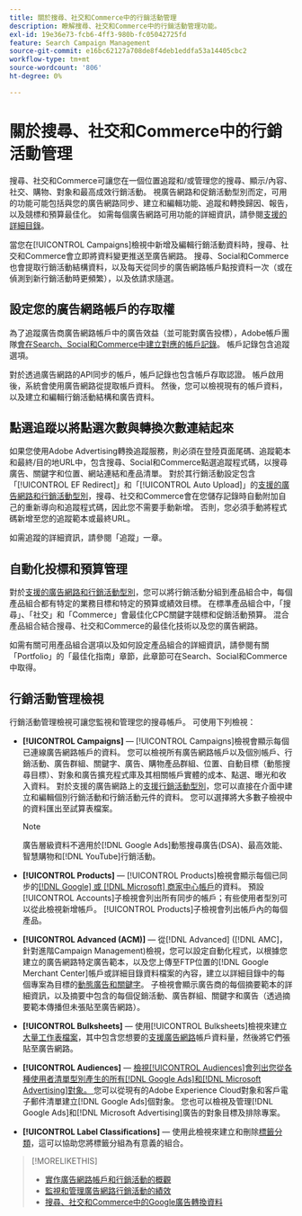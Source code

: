 ```yaml
---
title: 關於搜尋、社交和Commerce中的行銷活動管理
description: 瞭解搜尋、社交和Commerce中的行銷活動管理功能。
exl-id: 19e36e73-fcb6-4ff3-980b-fc05042725fd
feature: Search Campaign Management
source-git-commit: e16bc62127a708de8f4deb1eddfa53a14405cbc2
workflow-type: tm+mt
source-wordcount: '806'
ht-degree: 0%

---
```


# 關於搜尋、社交和Commerce中的行銷活動管理

搜尋、社交和Commerce可讓您在一個位置追蹤和/或管理您的搜尋、顯示/內容、社交、購物、對象和最高成效行銷活動。 視廣告網路和促銷活動型別而定，可用的功能可能包括與您的廣告網路同步、建立和編輯功能、追蹤和轉換歸因、報告，以及競標和預算最佳化。 如需每個廣告網路可用功能的詳細資訊，請參閱[支援的詳細目錄](/help/search-social-commerce/introduction/supported-inventory.md)。

當您在[!UICONTROL Campaigns]檢視中新增及編輯行銷活動資料時，搜尋、社交和Commerce會立即將資料變更推送至廣告網路。 搜尋、Social和Commerce也會提取行銷活動結構資料，以及每天從同步的廣告網路帳戶點按資料一次（或在偵測到新行銷活動時更頻繁），以及依請求隨選。

## 設定您的廣告網路帳戶的存取權

為了追蹤廣告商廣告網路帳戶中的廣告效益（並可能對廣告投標），Adobe帳戶團隊[會在Search、Social和Commerce中建立對應的帳戶記錄](/help/search-social-commerce/campaign-management/accounts/ad-network-account-manage.md)。 帳戶記錄包含追蹤選項。

對於透過廣告網路的API同步的帳戶，帳戶記錄也包含帳戶存取認證。 帳戶啟用後，系統會使用廣告網路從提取帳戶資料。 然後，您可以檢視現有的帳戶資料，以及建立和編輯行銷活動結構和廣告資料。

## 點選追蹤以將點選次數與轉換次數連結起來

如果您使用Adobe Advertising轉換追蹤服務，則必須在登陸頁面尾碼、追蹤範本和最終/目的地URL中，包含搜尋、Social和Commerce點選追蹤程式碼，以搜尋廣告、關鍵字和位置、網站連結和產品清單。 對於其行銷活動設定包含「[!UICONTROL EF Redirect]」和「[!UICONTROL Auto Upload]」的[支援的廣告網路和行銷活動型別](/help/search-social-commerce/introduction/supported-inventory.md)，搜尋、社交和Commerce會在您儲存記錄時自動附加自己的重新導向和追蹤程式碼，因此您不需要手動新增。 否則，您必須手動將程式碼新增至您的追蹤範本或最終URL。

如需追蹤的詳細資訊，請參閱「追蹤」一章。

## 自動化投標和預算管理

對於[支援的廣告網路和行銷活動型別](/help/search-social-commerce/introduction/supported-inventory.md)，您可以將行銷活動分組到產品組合中，每個產品組合都有特定的業務目標和特定的預算或績效目標。 在標準產品組合中，「搜尋」、「社交」和「Commerce」會最佳化CPC關鍵字競標和促銷活動預算。 混合產品組合結合搜尋、社交和Commerce的最佳化技術以及您的廣告網路。

如需有關可用產品組合選項以及如何設定產品組合的詳細資訊，請參閱有關「Portfolio」的「最佳化指南」章節，此章節可在Search、Social和Commerce中取得。<!-- verify convention for referencing Optimization Guide here -->

## 行銷活動管理檢視

行銷活動管理檢視可讓您監視和管理您的搜尋帳戶。 可使用下列檢視：

* **[!UICONTROL Campaigns]** — [!UICONTROL Campaigns]檢視會顯示每個已連線廣告網路帳戶的資料。 您可以檢視所有廣告網路帳戶以及個別帳戶、行銷活動、廣告群組、關鍵字、廣告、購物產品群組、位置、自動目標（動態搜尋目標）、對象和廣告擴充程式庫及其相關帳戶實體的成本、點選、曝光和收入資料。 對於支援的廣告網路上的[支援行銷活動型別](/help/search-social-commerce/introduction/supported-inventory.md)，您可以直接在介面中建立和編輯個別行銷活動和行銷活動元件的資料。 您可以選擇將大多數子檢視中的資料匯出至試算表檔案。

  >[!NOTE]
  >
  >廣告層級資料不適用於[!DNL Google Ads]動態搜尋廣告(DSA)、最高效能、智慧購物和[!DNL YouTube]行銷活動。

* **[!UICONTROL Products]** — [!UICONTROL Products]檢視會顯示每個已同步的[[!DNL Google] 或 [!DNL Microsoft] 商家中心帳戶](/help/search-social-commerce/campaign-management/accounts/merchant-account-manage.md)的資料。 預設[!UICONTROL Accounts]子檢視會列出所有同步的帳戶；有些使用者型別可以從此檢視新增帳戶。 [!UICONTROL Products]子檢視會列出帳戶內的每個產品。

* **[!UICONTROL Advanced (ACM)]** — 從[!DNL Advanced] ([!DNL AMC]，針對進階Campaign Management)檢視，您可以設定自動化程式，以根據您建立的廣告網路特定廣告範本，以及您上傳至FTP位置的[!DNL Google Merchant Center]帳戶或詳細目錄資料檔案的內容，建立以詳細目錄中的每個專案為目標的[動態廣告和關鍵字](/help/search-social-commerce/campaign-management/inventory-feeds/inventory-feeds-about.md)。 子檢視會顯示廣告商的每個摘要範本的詳細資訊，以及摘要中包含的每個促銷活動、廣告群組、關鍵字和廣告（透過摘要範本傳播但未張貼至廣告網路）。

* **[!UICONTROL Bulksheets]** — 使用[!UICONTROL Bulksheets]檢視來建立[大量工作表檔案](/help/search-social-commerce/campaign-management/bulksheets/bulksheet-about.md)，其中包含您想要的[支援廣告網路](/help/search-social-commerce/introduction/supported-inventory.md)帳戶資料量，然後將它們張貼至廣告網路。

* **[!UICONTROL Audiences]** — [檢視[!UICONTROL Audiences]會列出您從各種使用者清單型別產生的所有[!DNL Google Ads]和[!DNL Microsoft Advertising]對象。 &#x200B;](/help/search-social-commerce/campaign-management/campaigns/audience-about.md)您可以從現有的Adobe Experience Cloud對象和客戶電子郵件清單建立[!DNL Google Ads]個對象。 您也可以檢視及管理[!DNL Google Ads]和[!DNL Microsoft Advertising]廣告的對象目標及排除專案。

* **[!UICONTROL Label Classifications]** — 使用此檢視來建立和刪除[標籤分類](/help/search-social-commerce/campaign-management/label-classifications/classification-about.md)，這可以協助您將標籤分組為有意義的組合。

>[!MORELIKETHIS]
>
>* [實作廣告網路帳戶和行銷活動的概觀](campaign-implemention-overview.md)
>* [監視和管理廣告網路行銷活動的績效](monitor-performance-campaigns.md)
>* [搜尋、社交和Commerce中的Google廣告轉換資料](google-conversion-data.md)
